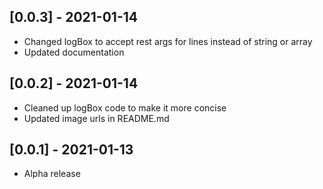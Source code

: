 ## [0.0.3] - 2021-01-14
- Changed logBox to accept rest args for lines instead of string or array
- Updated documentation

## [0.0.2] - 2021-01-14
- Cleaned up logBox code to make it more concise
- Updated image urls in README.md

## [0.0.1] - 2021-01-13
- Alpha release